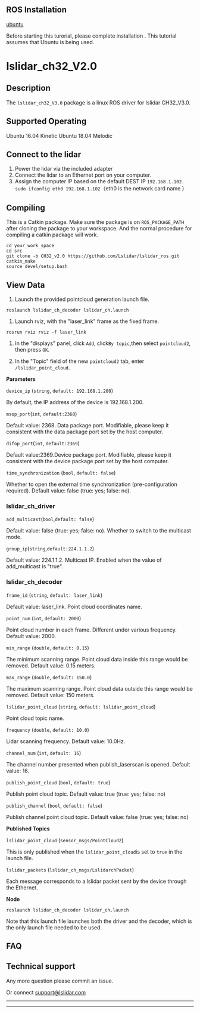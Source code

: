 ROS Installation
-----

[ubuntu](http://wiki.ros.org/Installation/Ubuntu)

Before starting this turorial, please complete installation . This tutorial assumes that Ubuntu is being used.

# lslidar_ch32_V2.0

## Description

The `lslidar_ch32_V3.0` package is a linux ROS driver for lslidar CH32_V3.0.

Supported Operating
----

Ubuntu 16.04 Kinetic
Ubuntu 18.04 Melodic

## Connect to the lidar

1. Power the lidar via the included adapter
2. Connect the lidar to an Ethernet port on your computer.
3. Assign the computer IP based on the default DEST IP `192.168.1.102.` <br>`sudo ifconfig eth0 192.168.1.102`（eth0 is the network card name ）<br>

## Compiling

This is a Catkin package. Make sure the package is on `ROS_PACKAGE_PATH`  after cloning the package to your workspace. And the normal procedure for compiling a catkin package will work.

```
cd your_work_space
cd src
git clone -b CH32_v2.0 https://github.com/Lslidar/lslidar_ros.git
catkin_make
source devel/setup.bash
```

## View Data

1. Launch the provided pointcloud generation launch file.

```
roslaunch lslidar_ch_decoder lslidar_ch.launch
```

1. Launch rviz, with the "laser_link" frame as the fixed frame.

```
rosrun rviz rviz -f laser_link
```

1. In the "displays" panel, click `Add`, click`By topic`,then select `pointcloud2`, then press `OK`.

2. In the "Topic" field of the new `pointcloud2` tab, enter `/lslidar_point_cloud`.

**Parameters**

`device_ip` (`string`, `default: 192.168.1.200`)

By default, the IP address of the device is 192.168.1.200.

`msop_port`(`int`, `default:2368`)

Default value: 2368. Data package port. Modifiable, please keep it consistent with the data package port set by the host computer. 

`difop_port`(`int`, `default:2369`)

Default value:2369.Device package port. Modifiable, please keep it consistent with the device package port set by the host computer. 

`time_synchronization` (`bool`, `default: false`)

Whether to open the external time synchronization (pre-configuration required). Default value: false (true: yes; false: no). 

### lslidar_ch_driver

`add_multicast`(`bool`,`default: false`)

Default value: false (true: yes; false: no). Whether to switch to the multicast mode. 

`group_ip`(`string`,`default:224.1.1.2`)

Default value: 224.1.1.2. Multicast IP. Enabled when the value of add_multicast is "true".


### lslidar_ch_decoder

`frame_id` (`string`, `default: laser_link`)

Default value: laser_link. Point cloud coordinates name.

`point_num` (`int`, `default: 2000`)

Point cloud number in each frame. Different under various frequency. Default value: 2000.

`min_range` (`double`, `default: 0.15`)

The minimum scanning range. Point cloud data inside this range would be removed. Default value: 0.15 meters.

`max_range` (`double`, `default: 150.0`)

The maximum scanning range. Point cloud data outside this range would be removed. Default value: 150 meters.

`lslidar_point_cloud` (`string`, `default: lslidar_point_cloud`)

Point cloud topic name.

`frequency` (`double`, `default: 10.0`)

Lidar scanning frequency. Default value: 10.0Hz.

`channel_num` (`int`, `default: 16`)

The channel number presented when publish_laserscan is opened. Default value: 16.

`publish_point_cloud` (`bool`, `default: true`)

Publish point cloud topic. Default value: true (true: yes; false: no)

`publish_channel` (`bool`, `default: false`)

Publish channel point cloud topic. Default value: false (true: yes; false: no)

**Published Topics**

`lslidar_point_cloud` (`sensor_msgs/PointCloud2`)

This is only published when the `lslidar_point_cloud`is set to `true` in the launch file.

`lslidar_packets` (`lslidar_ch_msgs/LslidarchPacket`)

Each message corresponds to a lslidar packet sent by the device through the Ethernet.

**Node**

```
roslaunch lslidar_ch_decoder lslidar_ch.launch
```

Note that this launch file launches both the driver and the decoder, which is the only launch file needed to be used.


## FAQ

## Technical support

Any more question please commit an issue.

Or connect support@lslidar.com









****

****
